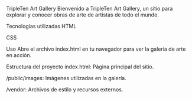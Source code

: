 TripleTen Art Gallery
Bienvenido a TripleTen Art Gallery, un sitio para explorar y conocer obras de arte de artistas de todo el mundo.

Tecnologías utilizadas
HTML

CSS

Uso
Abre el archivo index.html en tu navegador para ver la galería de arte en acción.

Estructura del proyecto
index.html: Página principal del sitio.

/public/images: Imágenes utilizadas en la galería.

/vendor: Archivos de estilo y recursos externos.
